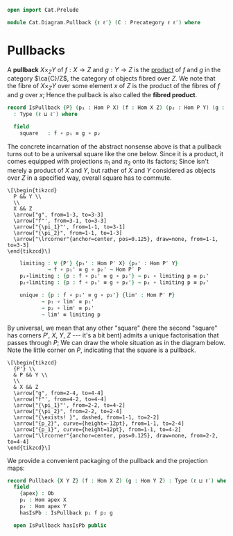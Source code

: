 ```agda
open import Cat.Prelude

module Cat.Diagram.Pullback {ℓ ℓ′} (C : Precategory ℓ ℓ′) where
```

# Pullbacks

<!--
```agda
open import Cat.Reasoning C
private variable
  P′ X Y Z : Ob
  h p₁' p₂' : Hom X Y
```
-->

A **pullback** $X \times_Z Y$ of $f : X \to Z$ and $g : Y \to Z$ is the
[product] of $f$ and $g$ in the category $\ca{C}/Z$, the category of
objects fibred over $Z$. We note that the fibre of $X \times_Z Y$ over
some element $x$ of $Z$ is the product of the fibres of $f$ and $g$ over
$x$; Hence the pullback is also called the **fibred product**.

[product]: Cat.Diagram.Product.html

```agda
record IsPullback {P} (p₁ : Hom P X) (f : Hom X Z) (p₂ : Hom P Y) (g : Hom Y Z)
  : Type (ℓ ⊔ ℓ′) where

  field
    square   : f ∘ p₁ ≡ g ∘ p₂
```

The concrete incarnation of the abstract nonsense above is that a
pullback turns out to be a universal square like the one below. Since it
is a product, it comes equipped with projections $\pi_1$ and $\pi_2$
onto its factors; Since isn't merely a product of $X$ and $Y$, but
rather of $X$ and $Y$ considered as objects over $Z$ in a specified way,
overall square has to commute.

~~~{.quiver}
\[\begin{tikzcd}
  P && Y \\
  \\
  X && Z
  \arrow["g", from=1-3, to=3-3]
  \arrow["f"', from=3-1, to=3-3]
  \arrow["{\pi_1}"', from=1-1, to=3-1]
  \arrow["{\pi_2}", from=1-1, to=1-3]
  \arrow["\lrcorner"{anchor=center, pos=0.125}, draw=none, from=1-1, to=3-3]
\end{tikzcd}\]
~~~

```agda
    limiting : ∀ {P′} {p₁' : Hom P′ X} {p₂' : Hom P′ Y}
             → f ∘ p₁' ≡ g ∘ p₂' → Hom P′ P
    p₁∘limiting : {p : f ∘ p₁' ≡ g ∘ p₂'} → p₁ ∘ limiting p ≡ p₁'
    p₂∘limiting : {p : f ∘ p₁' ≡ g ∘ p₂'} → p₂ ∘ limiting p ≡ p₂'

    unique : {p : f ∘ p₁' ≡ g ∘ p₂'} {lim' : Hom P′ P}
           → p₁ ∘ lim' ≡ p₁'
           → p₂ ∘ lim' ≡ p₂'
           → lim' ≡ limiting p
```

By universal, we mean that any other "square" (here the second "square"
has corners $P'$, $X$, $Y$, $Z$ --- it's a bit bent) admits a unique
factorisation that passes through $P$; We can draw the whole situation
as in the diagram below. Note the little corner on $P$, indicating that
the square is a pullback.

~~~{.quiver .tall-2}
\[\begin{tikzcd}
  {P'} \\
  & P && Y \\
  \\
  & X && Z
  \arrow["g", from=2-4, to=4-4]
  \arrow["f"', from=4-2, to=4-4]
  \arrow["{\pi_1}"', from=2-2, to=4-2]
  \arrow["{\pi_2}", from=2-2, to=2-4]
  \arrow["{\exists! }", dashed, from=1-1, to=2-2]
  \arrow["{p_2}", curve={height=-12pt}, from=1-1, to=2-4]
  \arrow["{p_1}", curve={height=12pt}, from=1-1, to=4-2]
  \arrow["\lrcorner"{anchor=center, pos=0.125}, draw=none, from=2-2, to=4-4]
\end{tikzcd}\]
~~~

We provide a convenient packaging of the pullback and the projection
maps:

```agda
record Pullback {X Y Z} (f : Hom X Z) (g : Hom Y Z) : Type (ℓ ⊔ ℓ′) where
  field
    {apex} : Ob
    p₁ : Hom apex X
    p₂ : Hom apex Y
    hasIsPb : IsPullback p₁ f p₂ g

  open IsPullback hasIsPb public
```
